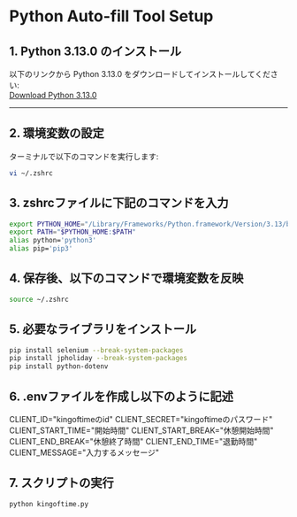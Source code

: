 # Python Auto-fill Tool Setup

## 1. Python 3.13.0 のインストール
以下のリンクから Python 3.13.0 をダウンロードしてインストールしてください:  
[Download Python 3.13.0](https://www.python.org/downloads/)

---

## 2. 環境変数の設定
ターミナルで以下のコマンドを実行します:

```bash
vi ~/.zshrc
```

## 3. zshrcファイルに下記のコマンドを入力
```bash
export PYTHON_HOME="/Library/Frameworks/Python.framework/Version/3.13/bin"
export PATH="$PYTHON_HOME:$PATH"
alias python='python3'
alias pip='pip3'
```

## 4. 保存後、以下のコマンドで環境変数を反映
```bash
source ~/.zshrc
```

## 5. 必要なライブラリをインストール
```bash
pip install selenium --break-system-packages
pip install jpholiday --break-system-packages
pip install python-dotenv
```

## 6. .envファイルを作成し以下のように記述
CLIENT_ID="kingoftimeのid"
CLIENT_SECRET="kingoftimeのパスワード"
CLIENT_START_TIME="開始時間"
CLIENT_START_BREAK="休憩開始時間"
CLIENT_END_BREAK="休憩終了時間"
CLIENT_END_TIME="退勤時間"
CLIENT_MESSAGE="入力するメッセージ"

## 7. スクリプトの実行
```bash
python kingoftime.py
```